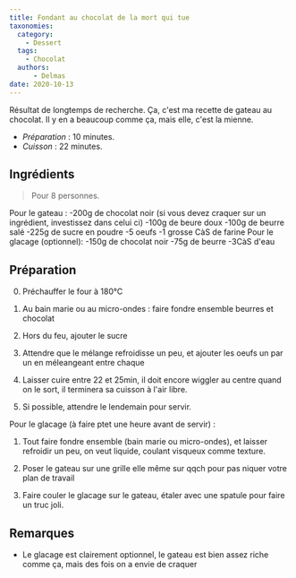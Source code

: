```yaml
---
title: Fondant au chocolat de la mort qui tue
taxonomies:
  category:
    - Dessert
  tags:
    - Chocolat
  authors:
      - Delmas
date: 2020-10-13
---
```

Résultat de longtemps de recherche. Ça, c'est ma recette de gateau au chocolat. Il y en a beaucoup comme ça, mais elle, c'est la mienne.

- *Préparation* : 10 minutes.
- *Cuisson* : 22 minutes.

## Ingrédients
> Pour 8 personnes.

  Pour le gateau :
  -200g de chocolat noir (si vous devez craquer sur un ingrédient, investissez dans celui ci)
  -100g de beure doux
  -100g de beurre salé
  -225g de sucre en poudre
  -5 oeufs
  -1 grosse CàS de farine
  Pour le glacage (optionnel):
  -150g de chocolat noir
  -75g de beurre
  -3CàS d'eau

## Préparation
  0. Préchauffer le four à 180°C
  
  1. Au bain marie ou au micro-ondes : faire fondre ensemble beurres et chocolat
  
  2. Hors du feu, ajouter le sucre

  3. Attendre que le mélange refroidisse un peu, et ajouter les oeufs un par un en méleangeant entre chaque

  4. Laisser cuire entre 22 et 25min, il doit encore wiggler au centre quand on le sort, il terminera sa cuisson à l'air libre.
  
  5. Si possible, attendre le lendemain pour servir.
  
  Pour le glacage (à faire ptet une heure avant de servir) :
  
  1. Tout faire fondre ensemble (bain marie ou micro-ondes), et laisser refroidir un peu, on veut liquide, coulant visqueux comme texture.
  
  2. Poser le gateau sur une grille elle même sur qqch pour pas niquer votre plan de travail
  
  3. Faire couler le glacage sur le gateau, étaler avec une spatule pour faire un truc joli.

  


## Remarques
  - Le glacage est clairement optionnel, le gateau est bien assez riche comme ça, mais des fois on a envie de craquer
  
  

